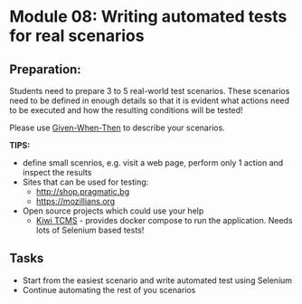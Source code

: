 # Module 08: Writing automated tests for real scenarios

## Preparation:

Students need to prepare 3 to 5 real-world test scenarios.
These scenarios need to be defined in enough details so that it is
evident what actions need to be executed and how the resulting conditions
will be tested!


Please use
[Given-When-Then](https://github.com/cucumber/cucumber/wiki/Given-When-Then)
to describe your scenarios.

**TIPS:** 
- define small scenrios, e.g. visit a web page, perform only 1 action
  and inspect the results
- Sites that can be used for testing:
  - http://shop.pragmatic.bg
  - https://mozillians.org
- Open source projects which could use your help
  - [Kiwi TCMS](http://kiwitcms.org) - provides docker compose to run the
    application. Needs lots of Selenium based tests!


## Tasks

* Start from the easiest scenario and write automated test using Selenium
* Continue automating the rest of you scenarios
